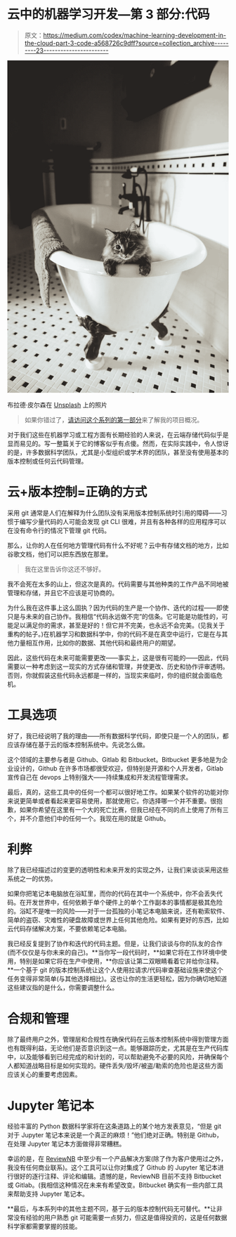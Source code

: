# 云中的机器学习开发—第 3 部分:代码

> 原文：<https://medium.com/codex/machine-learning-development-in-the-cloud-part-3-code-a568726c9dff?source=collection_archive---------23----------------------->

![](img/a2ec9f7722bad0bc49eb0524b6830837.png)

布拉德·皮尔森在 [Unsplash](https://unsplash.com/s/photos/bathtub-cat?utm_source=unsplash&utm_medium=referral&utm_content=creditCopyText) 上的照片

> 如果你错过了，[请访问这个系列的第一部分](/@s.kirmer/machine-learning-development-in-the-cloud-part-1-e60920725af0)来了解我的项目概况。

对于我们这些在机器学习或工程方面有长期经验的人来说，在云端存储代码似乎是显而易见的。写一整篇关于它的博客似乎有点傻。然而，在实际实践中，令人惊讶的是，许多数据科学团队，尤其是小型组织或学术界的团队，甚至没有使用基本的版本控制或任何云代码管理。

# 云+版本控制=正确的方式

采用 git 通常是人们在解释为什么团队没有采用版本控制系统时引用的障碍——习惯于编写少量代码的人可能会发现 git CLI 很难，并且有各种各样的应用程序可以在没有命令行的情况下管理 git 代码。

那么，让你的人在任何地方管理代码有什么不好呢？云中有存储文档的地方，比如谷歌文档，他们可以把东西放在那里。

> 我在这里告诉你这还不够好。

我不会死在太多的山上，但这次是真的。代码需要与其他种类的工作产品不同地被管理和存储，并且它不应该是可协商的。

为什么我在这件事上这么固执？因为代码的生产是一个协作、迭代的过程——即使只是与未来的自己协作。我相信“代码永远做不完”的信条。它可能是功能性的，可能足以满足你的需求，甚至是好的！但它并不完美，也永远不会完美。(见我关于重构的帖子。)在机器学习和数据科学中，你的代码不是在真空中运行，它是在与其他力量相互作用，比如你的数据、其他代码和最终用户的期望。

因此，这些代码在未来可能需要更改——事实上，这是很有可能的——因此，代码需要以一种考虑到这一现实的方式存储和管理，并使更改、历史和协作评审透明。否则，你就假装这些代码永远都是一样的，当现实来临时，你的组织就会面临危机。

# 工具选项

好了，我已经说明了我的理由——所有数据科学代码，即使只是一个人的团队，都应该存储在基于云的版本控制系统中。先说怎么做。

这个领域的主要参与者是 Github、Gitlab 和 Bitbucket。Bitbucket 更多地是为企业设计的，Github 在许多市场都很受欢迎，但特别是开源和个人开发者，Gitlab 宣传自己在 devops 上特别强大——持续集成和开发流程管理需求。

最后，真的，这些工具中的任何一个都可以很好地工作。如果某个软件的功能对你来说更简单或者看起来更容易使用，那就使用它。你选择哪一个并不重要。很抱歉，如果你希望在这里有一个大的死亡比赛，但我已经在不同的点上使用了所有三个，并不介意他们中的任何一个。我现在用的就是 Github。

# 利弊

除了我已经描述过的变更的透明性和未来开发的实现之外，让我们来谈谈采用这些系统之一的优势。

如果你把笔记本电脑放在浴缸里，而你的代码在其中一个系统中，你不会丢失代码。在开发世界中，任何依赖于单个硬件上的单个工作副本的事情都是极其危险的。浴缸不是唯一的风险——对于一台孤独的小笔记本电脑来说，还有勒索软件、简单的盗窃、灾难性的硬盘故障或世界上任何其他危险。如果有更好的东西，比如云代码存储解决方案，不要依赖笔记本电脑。

我已经反复提到了协作和迭代的代码主题。但是，让我们谈谈与你的队友的合作(而不仅仅是与你未来的自己)。**当你写一段代码时，**如果它将在工作环境中使用，特别是如果它将在生产中使用，**你应该让第二双眼睛看着它并给你注释。**一个基于 git 的版本控制系统让这个人使用拉请求/代码审查基础设施来使这个任务变得非常简单(与其他选择相比)。这也让你的生活更轻松，因为你确切地知道这些建议指的是什么，你需要调整什么。

# 合规和管理

除了最终用户之外，管理层和合规性在确保代码在云版本控制系统中得到管理方面也有既得利益，无论他们是否意识到这一点。能够跟踪历史，尤其是在生产代码库中，以及能够看到已经完成的和计划的，可以帮助避免不必要的风险，并确保每个人都知道战略目标是如何实现的。硬件丢失/毁坏/被盗/勒索的危险也是这些方面应该关心的重要考虑因素。

# Jupyter 笔记本

经验丰富的 Python 数据科学家将在这条道路上的某个地方发表意见，“但是 git 对于 Jupyter 笔记本来说是一个真正的麻烦！”他们绝对正确。特别是 Github，在处理 Jupyter 笔记本方面做得非常糟糕。

幸运的是，在 [ReviewNB](https://www.reviewnb.com/) 中至少有一个产品解决方案(除了作为客户使用过之外，我没有任何商业联系)。这个工具可以让你对集成了 Github 的 Jupyter 笔记本进行很好的逐行注释、评论和编辑。遗憾的是，ReviewNB 目前不支持 Bitbucket 或 Gitlab。(我相信这种情况在未来有希望改变。Bitbucket 确实有一些内部工具来帮助支持 Jupyter 笔记本。

**最后，与本系列中的其他主题不同，基于云的版本控制代码无可替代。**让非常没有经验的用户熟悉 git 可能需要一点努力，但这是值得投资的，这是任何数据科学家都需要掌握的技能。